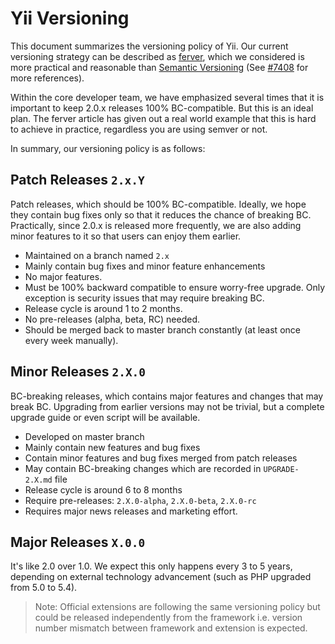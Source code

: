Yii Versioning
==============

This document summarizes the versioning policy of Yii. Our current versioning strategy can be
described as [ferver](https://github.com/jonathanong/ferver), which we considered is more practical
and reasonable than [Semantic Versioning](http://semver.org/) (See [#7408](https://github.com/yiisoft/yii2/issues/7408) for more references).

Within the core developer team, we have emphasized several times that it is important to keep 2.0.x releases 100% BC-compatible.
But this is an ideal plan. The ferver article has given out a real world example that this is hard to achieve in practice,
regardless you are using semver or not.

In summary, our versioning policy is as follows:

## Patch Releases `2.x.Y`

Patch releases, which should be 100% BC-compatible. Ideally, we hope they contain bug fixes only so that it reduces
the chance of breaking BC. Practically, since 2.0.x is released more frequently, we are also adding minor features
to it so that users can enjoy them earlier.

* Maintained on a branch named `2.x`
* Mainly contain bug fixes and minor feature enhancements
* No major features.
* Must be 100% backward compatible to ensure worry-free upgrade. Only exception is security issues that may require breaking BC.
* Release cycle is around 1 to 2 months.
* No pre-releases (alpha, beta, RC) needed.
* Should be merged back to master branch constantly (at least once every week manually).


## Minor Releases `2.X.0`

BC-breaking releases, which contains major features and changes that may break BC. Upgrading from earlier versions may
not be trivial, but a complete upgrade guide or even script will be available.

* Developed on master branch
* Mainly contain new features and bug fixes
* Contain minor features and bug fixes merged from patch releases
* May contain BC-breaking changes which are recorded in `UPGRADE-2.X.md` file
* Release cycle is around 6 to 8 months
* Require pre-releases: `2.X.0-alpha`, `2.X.0-beta`, `2.X.0-rc`
* Requires major news releases and marketing effort.


## Major Releases `X.0.0`

It's like 2.0 over 1.0. We expect this only happens every 3 to 5 years, depending on external technology advancement
(such as PHP upgraded from 5.0 to 5.4).

> Note: Official extensions are following the same versioning policy but could be released independently from
the framework i.e. version number mismatch between framework and extension is expected.
